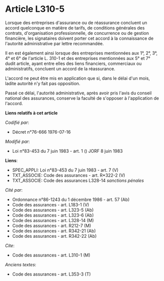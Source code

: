 # Article L310-5

Lorsque des entreprises d'assurance ou de réassurance concluent un accord quelconque en matière de tarifs, de conditions
générales des contrats, d'organisation professionnelle, de concurrence ou de gestion financière, les signataires doivent
porter cet accord à la connaissance de l'autorité administrative par lettre recommandée.

Il en est également ainsi lorsque des entreprises mentionnées aux 1°, 2°, 3°, 4° et 6° de l'article L. 310-1 et des
entreprises mentionnées aux 5° et 7° dudit article, ayant entre elles des liens financiers, commerciaux ou administratifs,
concluent un accord de la réassurance.

L'accord ne peut être mis en application que si, dans le délai d'un mois, ladite autorité n'y fait pas opposition.

Passé ce délai, l'autorité administrative, après avoir pris l'avis du conseil national des assurances, conserve la faculté de
s'opposer à l'application de l'accord.

**Liens relatifs à cet article**

_Codifié par_:

  - Décret n°76-666 1976-07-16

_Modifié par_:

  - Loi n°83-453 du 7 juin 1983 - art. 1 () JORF 8 juin 1983

**Liens**:

  - SPEC_APPLI: Loi n°83-453 du 7 juin 1983 - art. 7 (V)
  - TXT_ASSOCIE: Code des assurances - art. R*322-2 (V)
  - TXT_ASSOCIE: Code des assurances L328-14 *sanctions pénales*

_Cité par_:

  - Ordonnance n°86-1243 du 1 décembre 1986 - art. 57 (Ab)
  - Code des assurances - art. L183-1 (V)
  - Code des assurances - art. L323-5 (Ab)
  - Code des assurances - art. L323-6 (Ab)
  - Code des assurances - art. L328-14 (M)
  - Code des assurances - art. R212-7 (M)
  - Code des assurances - art. R342-21 (Ab)
  - Code des assurances - art. R342-22 (Ab)

_Cite_:

  - Code des assurances - art. L310-1 (M)

_Anciens textes_:

  - Code des assurances - art. L353-3 (T)
